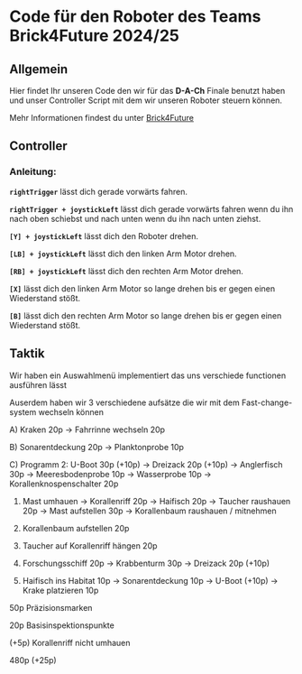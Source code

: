 # Code für den Roboter des Teams Brick4Future 2024/25

## Allgemein

Hier findet Ihr unseren Code den wir für das **D-A-Ch** Finale benutzt haben und unser Controller Script mit dem wir unseren Roboter steuern können.

Mehr Informationen findest du unter [Brick4Future](https://brick4future.tech)

## Controller

### Anleitung:

**`rightTrigger`** lässt dich gerade vorwärts fahren.

**`rightTrigger + joystickLeft`** lässt dich gerade vorwärts fahren wenn du ihn nach oben schiebst und nach unten wenn du ihn nach unten ziehst.

**`[Y] + joystickLeft`** lässt dich den Roboter drehen.

**`[LB] + joystickLeft`** lässt dich den linken Arm Motor drehen.

**`[RB] + joystickLeft`** lässt dich den rechten Arm Motor drehen.

**`[X]`** lässt dich den linken Arm Motor so lange drehen bis er gegen einen Wiederstand stößt.

**`[B]`** lässt dich den rechten Arm Motor so lange drehen bis er gegen einen Wiederstand stößt.

## Taktik

Wir haben ein Auswahlmenü implementiert das uns verschiede functionen ausführen lässt

Auserdem haben wir 3 verschiedene aufsätze die wir mit dem Fast-change-system wechseln können

A) Kraken 20p -> Fahrrinne wechseln 20p

B) Sonarentdeckung 20p -> Planktonprobe 10p

C) Programm 2: U-Boot 30p (+10p) -> Dreizack 20p (+10p) -> Anglerfisch 30p -> Meeresbodenprobe 10p -> Wasserprobe 10p -> Korallenknospenschalter 20p

1. Mast umhauen -> Korallenriff 20p -> Haifisch 20p -> Taucher raushauen 20p -> Mast aufstellen 30p -> Korallenbaum raushauen / mitnehmen

2. Korallenbaum aufstellen 20p

3. Taucher auf Korallenriff hängen 20p

4. Forschungsschiff 20p -> Krabbenturm 30p -> Dreizack 20p (+10p)

5. Haifisch ins Habitat 10p -> Sonarentdeckung 10p -> U-Boot (+10p) -> Krake platzieren 10p

50p Präzisionsmarken

20p Basisinspektionspunkte

(+5p) Korallenriff nicht umhauen

480p (+25p)
